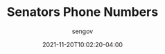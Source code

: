 ---
date: 2021-11-20T10:02:20-04:00
title: "Senators Phone Numbers"
seo_title: "Senators Phone Numbers"
description: This is a list of phone numbers for all current US Senators.
author: sengov
image:
video:
url:
weight: 0
type: "page"
layout: eligibility
---